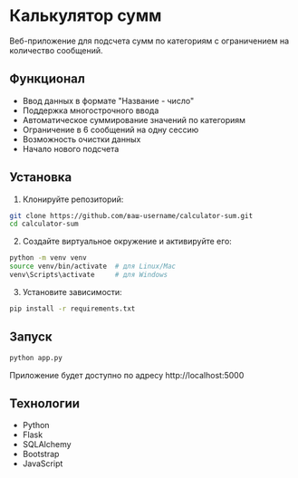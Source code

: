 # Калькулятор сумм

Веб-приложение для подсчета сумм по категориям с ограничением на количество сообщений.

## Функционал

- Ввод данных в формате "Название - число"
- Поддержка многострочного ввода
- Автоматическое суммирование значений по категориям
- Ограничение в 6 сообщений на одну сессию
- Возможность очистки данных
- Начало нового подсчета

## Установка

1. Клонируйте репозиторий:
```bash
git clone https://github.com/ваш-username/calculator-sum.git
cd calculator-sum
```

2. Создайте виртуальное окружение и активируйте его:
```bash
python -m venv venv
source venv/bin/activate  # для Linux/Mac
venv\Scripts\activate     # для Windows
```

3. Установите зависимости:
```bash
pip install -r requirements.txt
```

## Запуск

```bash
python app.py
```

Приложение будет доступно по адресу http://localhost:5000

## Технологии

- Python
- Flask
- SQLAlchemy
- Bootstrap
- JavaScript 
